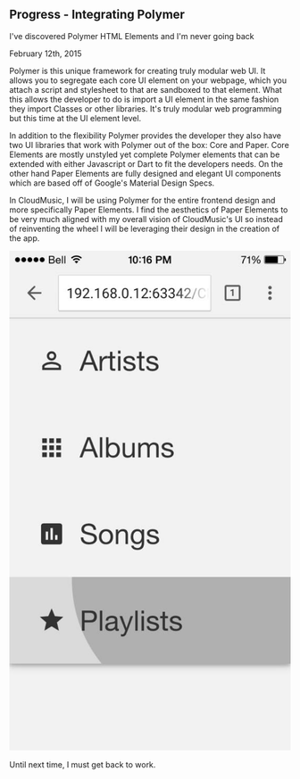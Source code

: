 ## Progress - Integrating Polymer

I've discovered Polymer HTML Elements and I'm never going back

February 12th, 2015

Polymer is this unique framework for creating truly modular web UI. It allows you to segregate each core UI element on your webpage, which you attach a script and stylesheet to that are sandboxed to that element. What this allows the developer to do is import a UI element in the same fashion they import Classes or other libraries. It's truly modular web programming but this time at the UI element level. 

In addition to the flexibility Polymer provides the developer they also have two UI libraries that work with Polymer out of the box: Core and Paper. Core Elements are mostly unstyled yet complete Polymer elements that can be extended with either Javascript or Dart to fit the developers needs. On the other hand Paper Elements are fully designed and elegant UI components which are based off of Google's Material Design Specs.

In CloudMusic, I will be using Polymer for the entire frontend design and more specifically Paper Elements. I find the aesthetics of Paper Elements to be very much aligned with my overall vision of CloudMusic's UI so instead of reinventing the wheel I will be leveraging their design in the creation of the app.

![Cloud Music's Section Selection Screen](polymer1.jpg "Paper Elements fit so well into CloudMusic that I couldn't pass up the opportunity to use it.")

Until next time, I must get back to work.